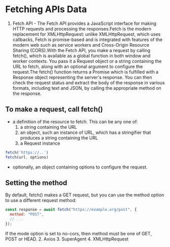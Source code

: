 # Fetching APIs Data

1. Fetch API - The Fetch API provides a JavaScript interface for making HTTP requests and processing the responses.Fetch is the modern replacement for XMLHttpRequest: unlike XMLHttpRequest, which uses callbacks, Fetch is promise-based and is integrated with features of the modern web such as service workers and Cross-Origin Resource Sharing (CORS).With the Fetch API, you make a request by calling fetch(), which is available as a global function in both window and worker contexts. You pass it a Request object or a string containing the URL to fetch, along with an optional argument to configure the request.The fetch() function returns a Promise which is fulfilled with a Response object representing the server's response. You can then check the request status and extract the body of the response in various formats, including text and JSON, by calling the appropriate method on the response.

## To make a request, call fetch()

* a definition of the resource to fetch. This can be any one of:
    1. a string containing the URL
    2. an object, such an instance of URL, which has a stringifier that produces a string containing the URL
    3. a Request instance

```js
fetch('https://..')
fetch(url, options)
```

* optionally, an object containing options to configure the request.

## Setting the method

By default, fetch() makes a GET request, but you can use the method option to use a different request method:

```js
const response = await fetch("https://example.org/post", {
  method: "POST",
  // ...
});
```

If the mode option is set to no-cors, then method must be one of GET, POST or HEAD.
2. Axios
3. SuperAgent
4. XMLHttpRequest
